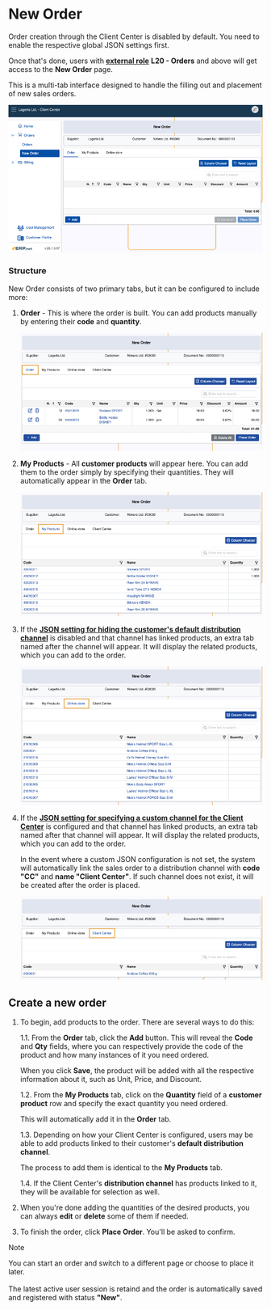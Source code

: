 # New Order

Order creation through the Client Center is disabled by default. You need to enable the respective global JSON settings first.

Once that's done, users with **[external role](/modules/crm/sales/customers/external-access.md)** **L20 - Orders** and above will get access to the **New Order** page.

This is a multi-tab interface designed to handle the filling out and placement of new sales orders.

![pictures](pictures/new_order_panel.png)

### Structure

New Order consists of two primary tabs, but it can be configured to include more:

1. **Order** - This is where the order is built. You can add products manually by entering their **code** and **quantity**.

   ![pictures](pictures/order_tab.png)
   
2. **My Products** - All **customer products** will appear here. You can add them to the order simply by specifying their quantities. They will automatically appear in the **Order** tab.

   ![pictures](pictures/my_products_tab.png)
   
3. If the **[JSON setting for hiding the customer's default distribution channel](/modules/crm/clientcenter/reference.md**)** is disabled and that channel has linked products, an extra tab named after the channel will appear. It will display the related products, which you can add to the order.

   ![pictures](pictures/channel_customer_tab.png)

4. If the **[JSON setting for specifying a custom channel for the Client Center](/../reference.md)** is configured and that channel has linked products, an extra tab named after that channel will appear. It will display the related products, which you can add to the order.

   In the event where a custom JSON configuration is not set, the system will automatically link the sales order to a distribution channel with **code "CC"** and **name "Client Center"**. If such channel does not exist, it will be created after the order is placed.

   ![pictures](pictures/channel_CC_tab.png)

## Create a new order

1. To begin, add products to the order. There are several ways to do this:
   
    1.1.   From the **Order** tab, click the **Add** button. This will reveal the **Code** and **Qty** fields, where you can respectively provide the code of the product and how many instances of it you need ordered.
   
   When you click **Save**, the product will be added with all the respective information about it, such as Unit, Price, and Discount.

   1.2.   From the **My Products** tab, click on the **Quantity** field of a **customer product** row and specify the exact quantity you need ordered.

   This will automatically add it in the **Order** tab.

   1.3.   Depending on how your Client Center is configured, users may be able to add products linked to their customer's **default distribution channel**.

      The process to add them is identical to the **My Products** tab.

   1.4.  If the Client Center's **distribution channel** has products linked to it, they will be available for selection as well.

2. When you're done adding the quantities of the desired products, you can always **edit** or **delete** some of them if needed.

3. To finish the order, click **Place Order**. You'll be asked to confirm.

> [!NOTE]
> 
> You can start an order and switch to a different page or choose to place it later. <br> <br>
> The latest active user session is retaind and the order is automatically saved and registered with status **"New"**.
   
